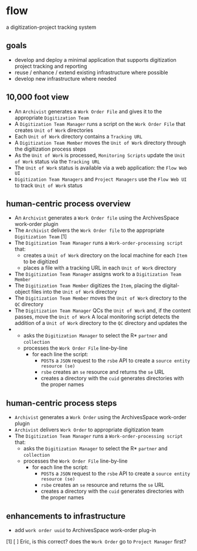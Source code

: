 # flow
a digitization-project tracking system

## goals
* develop and deploy a minimal application that supports digitization project tracking and reporting 
* reuse / enhance / extend existing infrastructure where possible
* develop new infrastructure where needed


## 10,000 foot view
* An `Archivist` generates a `Work Order File` and gives it to the appropriate `Digitization Team`
* A `Digitization Team Manager` runs a script on the `Work Order File` that creates `Unit of Work` directories 
* Each `Unit of Work` directory contains a `Tracking URL`
* A `Digitization Team Member` moves the `Unit of Work` directory through the digitization process steps
* As the `Unit of Work` is processed, `Monitoring Scripts` update the `Unit of Work` status via the `Tracking URL`
* The `Unit of Work` status is available via a web application: the `Flow Web UI`
* `Digitization Team Managers` and `Project Managers` use the `Flow Web UI` to track `Unit of Work` status


## human-centric process overview
* An `Archivist` generates a `Work Order file` using the ArchivesSpace work-order plugin 
* The `Archivist` delivers the `Work Order file` to the appropriate `Digitization Team` [1]
* The `Digitization Team Manager` runs a `Work-order-processing script` that:
  * creates a `Unit of Work` directory on the local machine for each `Item` to be digitized
  * places a file with a tracking URL in each `Unit of Work` directory
* The `Digitization Team Manager` assigns work to a `Digitization Team Member`
* The `Digitization Team Member` digitizes the `Item`, placing the digital-object files into the `Unit of Work` directory
* The `Digitization Team Member` moves the `Unit of Work` directory to the `QC` directory
* The `Digitization Team Manager` QCs the `Unit of Work` and, if the content passes, move the `Unit of Work`
A local monitoring script detects the addition of a `Unit of Work` directory to the `QC` directory and updates the
* 
  * asks the `Digitization Manager` to select the R* `partner` and `collection`
  * processes the `Work Order File` line-by-line
    * for each line the script:
      * `POST`s a `JSON` request to the `rsbe` API to create a `source entity resource (se)`
      * `rsbe` creates an `se` resource and returns the `se` URL
      * creates a directory with the `cuid` generates directories with the proper names


## human-centric process steps
* `Archivist` generates a `Work Order` using the ArchivesSpace work-order plugin 
* `Archivist` delivers `Work Order` to appropriate digitization team
* The `Digitization Team Manager` runs a `Work-order-processing script` that:
  * asks the `Digitization Manager` to select the R* `partner` and `collection`
  * processes the `Work Order File` line-by-line
    * for each line the script:
      * `POST`s a `JSON` request to the `rsbe` API to create a `source entity resource (se)`
      * `rsbe` creates an `se` resource and returns the `se` URL
      * creates a directory with the `cuid` generates directories with the proper names

## enhancements to infrastructure
* add `work order uuid` to ArchivesSpace work-order plug-in

[1] [ ] Eric, is this correct? does the `Work Order` go to `Project Manager` first?
